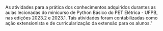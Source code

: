 As atividades para a prática dos conhecimentos adquiridos durantes as aulas lecionadas do minicurso de Python Básico do PET Elétrica - UFPB, nas edições 2023.2 e 2023.1. Tais atividades foram contabilizadas como ação extensionista e de curricularização da extensão para os alunos."

